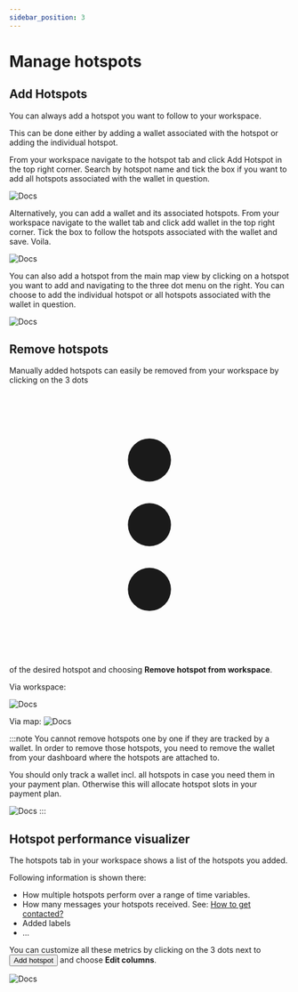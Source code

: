 ```yaml
---
sidebar_position: 3
---
```


# Manage hotspots

## Add Hotspots

You can always add a hotspot you want to follow to your workspace.

This can be done either by adding a wallet associated with the hotspot or adding the individual hotspot.

From your workspace navigate to the hotspot tab and click Add Hotspot in the top right corner. Search by hotspot name and tick the box if you want to add all hotspots associated with the wallet in question.

![Docs](/img/workspace/addhotspot1.png)

Alternatively, you can add a wallet and its associated hotspots. From your workspace navigate to the wallet tab and click add wallet in the top right corner. Tick the box to follow the hotspots associated with the wallet and save. Voila.

![Docs](/img/workspace/addhotspot2.png)

You can also add a hotspot from the main map view by clicking on a hotspot you want to add and navigating to the three dot menu on the right. You can choose to add the individual hotspot or all hotspots associated with the wallet in question.

![Docs](/img/workspace/addhotspot3.png)

## Remove hotspots
Manually added hotspots can easily be removed from your workspace by clicking on the 3 dots <svg xmlns="http://www.w3.org/2000/svg" viewBox="-3 -3 26 26" class="los-icon" fill="currentColor" aria-hidden="true"><path d="M10 6a2 2 0 110-4 2 2 0 010 4zM10 12a2 2 0 110-4 2 2 0 010 4zM10 18a2 2 0 110-4 2 2 0 010 4z"></path></svg> of the desired hotspot and choosing **Remove hotspot from workspace**.

Via workspace:

![Docs](/img/workspace/remove-hotspot.png)


Via map:
![Docs](/img/workspace/remove-hotspot-2.png)

:::note
You cannot remove hotspots one by one if they are tracked by a wallet. In order to remove those hotspots, you need to remove the wallet from your dashboard where the hotspots are attached to.

You should only track a wallet incl. all hotspots in case you need them in your payment plan. Otherwise this will allocate hotspot slots in your payment plan.

![Docs](/img/workspace/remove-hotspot-3.png)
:::


## Hotspot performance visualizer

The hotspots tab in your workspace shows a list of the hotspots you added.

Following information is shown there:

- How multiple hotspots perform over a range of time variables.
- How many messages your hotspots received. See: [How to get contacted?](../team-and-community-collaboration/contact-hotspot-owners#how-to-get-contacted)
- Added labels
- ...

You can customize all these metrics by clicking on the 3 dots next to <button class="hotspotty-button">Add hotspot</button> and choose **Edit columns**.

![Docs](/img/workspace/hotspots_overview.png)
